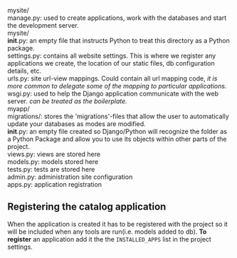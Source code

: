 mysite/  
  manage.py: used to create applications, work with the databases and start the development server.  
  mysite/  
      __init__.py: an empty file that instructs Python to treat this directory as a Python package.  
      settings.py: contains all website settings. This is where we register any applications we create, the location of our static files, db configuration details, etc.  
      urls.py: site url-view mappings. Could contain all url mapping code, _it is more common to delegate some of the mapping to particular applications._  
      wsgi.py: used to help the Django application communicate with the web server. _can be treated as the boilerplate._  
  myapp/  
    migrations/: stores the 'migrations'-files that allow the user to automatically update your databases as modes are modified.  
    __init__.py: an empty file created so Django/Python will recognize the folder as a Python Package and allow you to use its objects within other parts of the project.  
    views.py: views are stored here  
    models.py: models stored here  
    tests.py: tests are stored here  
    admin.py: administration site configuration  
    apps.py: application registration  


## Registering the catalog application  

When the application is created it has to be registered with the project so it will be included when any tools are run(i.e. models added to db). **To register** an application add it the the ``INSTALLED_APPS`` list in the project settings.  
